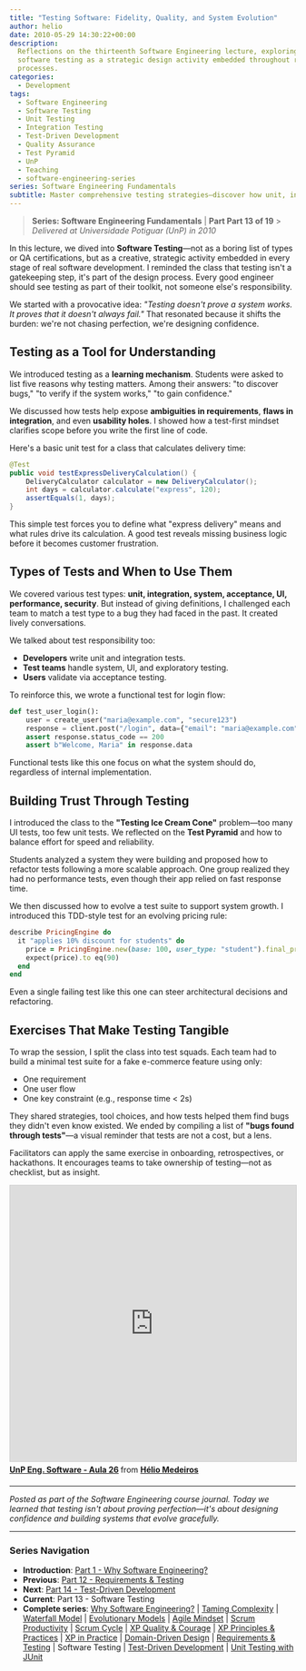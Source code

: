 ```yaml
---
title: "Testing Software: Fidelity, Quality, and System Evolution"
author: helio
date: 2010-05-29 14:30:22+00:00
description:
  Reflections on the thirteenth Software Engineering lecture, exploring
  software testing as a strategic design activity embedded throughout real development
  processes.
categories:
  - Development
tags:
  - Software Engineering
  - Software Testing
  - Unit Testing
  - Integration Testing
  - Test-Driven Development
  - Quality Assurance
  - Test Pyramid
  - UnP
  - Teaching
  - software-engineering-series
series: Software Engineering Fundamentals
subtitle: Master comprehensive testing strategies—discover how unit, integration, and system testing work together to create robust verification pyramids that catch bugs early and build user confidence
---
```


> **Series: Software Engineering Fundamentals** | **Part Part 13 of 19** > _Delivered at Universidade Potiguar (UnP) in 2010_

In this lecture, we dived into **Software Testing**—not as a boring list of types or QA certifications, but as a creative, strategic activity embedded in every stage of real software development. I reminded the class that testing isn't a gatekeeping step, it's part of the design process. Every good engineer should see testing as part of their toolkit, not someone else's responsibility.

We started with a provocative idea: _"Testing doesn't prove a system works. It proves that it doesn't always fail."_ That resonated because it shifts the burden: we're not chasing perfection, we're designing confidence.

## Testing as a Tool for Understanding

We introduced testing as a **learning mechanism**. Students were asked to list five reasons why testing matters. Among their answers: "to discover bugs," "to verify if the system works," "to gain confidence."

We discussed how tests help expose **ambiguities in requirements**, **flaws in integration**, and even **usability holes**. I showed how a test-first mindset clarifies scope before you write the first line of code.

Here's a basic unit test for a class that calculates delivery time:

```java
@Test
public void testExpressDeliveryCalculation() {
    DeliveryCalculator calculator = new DeliveryCalculator();
    int days = calculator.calculate("express", 120);
    assertEquals(1, days);
}
```

This simple test forces you to define what "express delivery" means and what rules drive its calculation. A good test reveals missing business logic before it becomes customer frustration.

## Types of Tests and When to Use Them

We covered various test types: **unit, integration, system, acceptance, UI, performance, security**. But instead of giving definitions, I challenged each team to match a test type to a bug they had faced in the past. It created lively conversations.

We talked about test responsibility too:

- **Developers** write unit and integration tests.
- **Test teams** handle system, UI, and exploratory testing.
- **Users** validate via acceptance testing.

To reinforce this, we wrote a functional test for login flow:

```python
def test_user_login():
    user = create_user("maria@example.com", "secure123")
    response = client.post("/login", data={"email": "maria@example.com", "password": "secure123"})
    assert response.status_code == 200
    assert b"Welcome, Maria" in response.data
```

Functional tests like this one focus on what the system should do, regardless of internal implementation.

## Building Trust Through Testing

I introduced the class to the **"Testing Ice Cream Cone"** problem—too many UI tests, too few unit tests. We reflected on the **Test Pyramid** and how to balance effort for speed and reliability.

Students analyzed a system they were building and proposed how to refactor tests following a more scalable approach. One group realized they had no performance tests, even though their app relied on fast response time.

We then discussed how to evolve a test suite to support system growth. I introduced this TDD-style test for an evolving pricing rule:

```ruby
describe PricingEngine do
  it "applies 10% discount for students" do
    price = PricingEngine.new(base: 100, user_type: "student").final_price
    expect(price).to eq(90)
  end
end
```

Even a single failing test like this one can steer architectural decisions and refactoring.

## Exercises That Make Testing Tangible

To wrap the session, I split the class into test squads. Each team had to build a minimal test suite for a fake e-commerce feature using only:

- One requirement
- One user flow
- One key constraint (e.g., response time < 2s)

They shared strategies, tool choices, and how tests helped them find bugs they didn't even know existed. We ended by compiling a list of **"bugs found through tests"**—a visual reminder that tests are not a cost, but a lens.

Facilitators can apply the same exercise in onboarding, retrospectives, or hackathons. It encourages teams to take ownership of testing—not as checklist, but as insight.

<div style="margin-bottom: 20px;">
<iframe src="https://www.slideshare.net/slideshow/embed_code/key/2djxpcSYwJnMsu?startSlide=1" width="597" height="486" frameborder="0" marginwidth="0" marginheight="0" scrolling="no" style="border:1px solid #CCC; border-width:1px; margin-bottom:5px;max-width: 100%;" allowfullscreen></iframe> <div style="margin-bottom:5px"><strong> <a href="https://pt.slideshare.net/slideshow/un-p-aula-26/4328245" title="UnP Eng. Software - Aula 26" target="_blank">UnP Eng. Software - Aula 26</a> </strong> from <strong> <a href="https://www.slideshare.net/heliomedeiros" target="_blank">Hélio Medeiros</a> </strong></div></div>

---

_Posted as part of the Software Engineering course journal. Today we learned that testing isn't about proving perfection—it's about designing confidence and building systems that evolve gracefully._

---

### **Series Navigation**

- **Introduction**: [Part 1 - Why Software Engineering?](../2010-02-24-software-engineering-purpose/)
- **Previous**: [Part 12 - Requirements & Testing](../2010-05-22-requirements-validation-tests/)
- **Next**: [Part 14 - Test-Driven Development](../2010-06-05-test-driven-development/)
- **Current**: Part 13 - Software Testing
- **Complete series**: [Why Software Engineering?](../2010-02-24-software-engineering-purpose/) | [Taming Complexity](../2010-03-02-complexity-process/) | [Waterfall Model](../2010-03-10-waterfall-model/) | [Evolutionary Models](../2010-03-18-evolutionary-models/) | [Agile Mindset](../2010-03-26-agile-mindset/) | [Scrum Productivity](../2010-04-03-scrum-productivity/) | [Scrum Cycle](../2010-04-11-scrum-cycle/) | [XP Quality & Courage](../2010-04-19-xp-quality-courage/) | [XP Principles & Practices](../2010-05-01-xp-principles-practices/) | [XP in Practice](../2010-05-08-applying-xp-strategies/) | [Domain-Driven Design](../2010-05-15-domain-driven-design/) | [Requirements & Testing](../2010-05-22-requirements-validation-tests/) | Software Testing | [Test-Driven Development](../2010-06-05-test-driven-development/) | [Unit Testing with JUnit](../2010-06-12-junit-unit-testing/)
